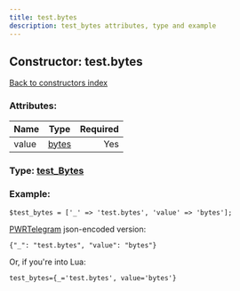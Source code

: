 ```yaml
---
title: test.bytes
description: test_bytes attributes, type and example
---
```

## Constructor: test.bytes  
[Back to constructors index](index.md)



### Attributes:

| Name     |    Type       | Required |
|----------|:-------------:|---------:|
|value|[bytes](../types/bytes.md) | Yes|



### Type: [test\_Bytes](../types/test_Bytes.md)


### Example:

```
$test_bytes = ['_' => 'test.bytes', 'value' => 'bytes'];
```  

[PWRTelegram](https://pwrtelegram.xyz) json-encoded version:

```
{"_": "test.bytes", "value": "bytes"}
```


Or, if you're into Lua:  


```
test_bytes={_='test.bytes', value='bytes'}

```


